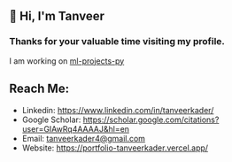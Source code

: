 ## 👋 Hi, I'm Tanveer

### Thanks for your valuable time visiting my profile.

I am working on [ml-projects-py](https://github.com/tanveer-kader/ml-projects-py)

## Reach Me:

- Linkedin: https://www.linkedin.com/in/tanveerkader/
- Google Scholar: https://scholar.google.com/citations?user=GIAwRq4AAAAJ&hl=en
- Email: tanveerkader4@gmail.com
- Website: https://portfolio-tanveerkader.vercel.app/
